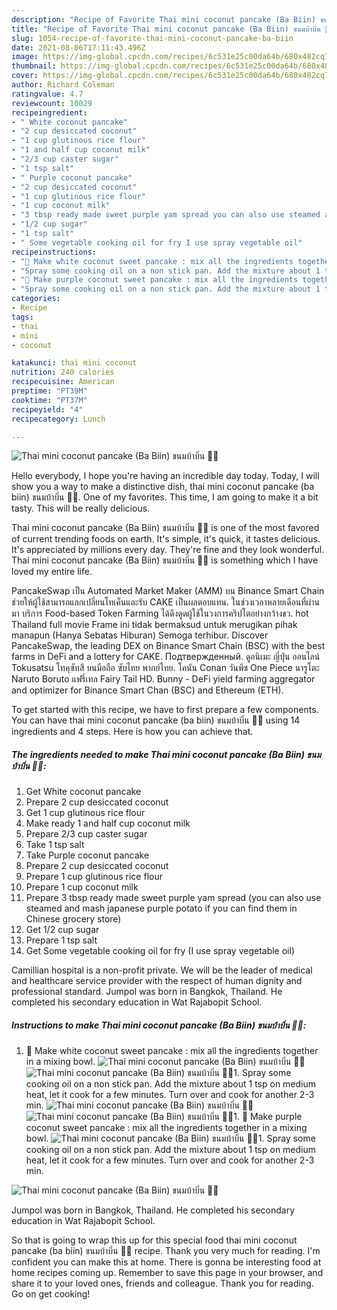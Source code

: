 ```yaml
---
description: "Recipe of Favorite Thai mini coconut pancake (Ba Biin) ขนมบ้าบิ่น 🤍💜"
title: "Recipe of Favorite Thai mini coconut pancake (Ba Biin) ขนมบ้าบิ่น 🤍💜"
slug: 1054-recipe-of-favorite-thai-mini-coconut-pancake-ba-biin
date: 2021-08-06T17:11:43.496Z
image: https://img-global.cpcdn.com/recipes/6c531e25c00da64b/680x482cq70/thai-mini-coconut-pancake-ba-biin-ขนมบาบน-recipe-main-photo.jpg
thumbnail: https://img-global.cpcdn.com/recipes/6c531e25c00da64b/680x482cq70/thai-mini-coconut-pancake-ba-biin-ขนมบาบน-recipe-main-photo.jpg
cover: https://img-global.cpcdn.com/recipes/6c531e25c00da64b/680x482cq70/thai-mini-coconut-pancake-ba-biin-ขนมบาบน-recipe-main-photo.jpg
author: Richard Coleman
ratingvalue: 4.7
reviewcount: 10029
recipeingredient:
- " White coconut pancake"
- "2 cup desiccated coconut"
- "1 cup glutinous rice flour"
- "1 and half cup coconut milk"
- "2/3 cup caster sugar"
- "1 tsp salt"
- " Purple coconut pancake"
- "2 cup desiccated coconut"
- "1 cup glutinous rice flour"
- "1 cup coconut milk"
- "3 tbsp ready made sweet purple yam spread you can also use steamed and mash japanese purple potato if you can find them in Chinese grocery store"
- "1/2 cup sugar"
- "1 tsp salt"
- " Some vegetable cooking oil for fry I use spray vegetable oil"
recipeinstructions:
- "🤍 Make white coconut sweet pancake : mix all the ingredients together in a mixing bowl."
- "Spray some cooking oil on a non stick pan. Add the mixture about 1 tsp on medium heat, let it cook for a few minutes. Turn over and cook for another 2-3 min."
- "💜 Make purple coconut sweet pancake : mix all the ingredients together in a mixing bowl."
- "Spray some cooking oil on a non stick pan. Add the mixture about 1 tsp on medium heat, let it cook for a few minutes. Turn over and cook for another 2-3 min."
categories:
- Recipe
tags:
- thai
- mini
- coconut

katakunci: thai mini coconut 
nutrition: 240 calories
recipecuisine: American
preptime: "PT39M"
cooktime: "PT37M"
recipeyield: "4"
recipecategory: Lunch

---
```



![Thai mini coconut pancake (Ba Biin) ขนมบ้าบิ่น 🤍💜](https://img-global.cpcdn.com/recipes/6c531e25c00da64b/680x482cq70/thai-mini-coconut-pancake-ba-biin-ขนมบาบน-recipe-main-photo.jpg)

Hello everybody, I hope you're having an incredible day today. Today, I will show you a way to make a distinctive dish, thai mini coconut pancake (ba biin) ขนมบ้าบิ่น 🤍💜. One of my favorites. This time, I am going to make it a bit tasty. This will be really delicious.

Thai mini coconut pancake (Ba Biin) ขนมบ้าบิ่น 🤍💜 is one of the most favored of current trending foods on earth. It's simple, it's quick, it tastes delicious. It's appreciated by millions every day. They're fine and they look wonderful. Thai mini coconut pancake (Ba Biin) ขนมบ้าบิ่น 🤍💜 is something which I have loved my entire life.

PancakeSwap เป็น Automated Market Maker (AMM) บน Binance Smart Chain ช่วยให้ผู้ใช้สามารถแลกเปลี่ยนโทเค็นและรับ CAKE เป็นผลตอบแทน. ในช่วงเวลาหลายเดือนที่ผ่านมา บริการ Food-based Token Farming ได้ดึงดูดผู้ใช้ในวงการคริปโตอย่างกว้างขว. hot Thailand full movie Frame ini tidak bermaksud untuk merugikan pihak manapun (Hanya Sebatas Hiburan) Semoga terhibur. Discover PancakeSwap, the leading DEX on Binance Smart Chain (BSC) with the best farms in DeFi and a lottery for CAKE. Подтвержденный. ดูอนิเมะ ญี่ปุ่น ออนไลน์ Tokusatsu โทคุซัทสึ บนมือถือ ซับไทย พากย์ไทย. โคนัน Conan วันพีช One Piece นารูโตะ Naruto Boruto แฟรี่เทล Fairy Tail HD. Bunny - DeFi yield farming aggregator and optimizer for Binance Smart Chan (BSC) and Ethereum (ETH).


To get started with this recipe, we have to first prepare a few components. You can have thai mini coconut pancake (ba biin) ขนมบ้าบิ่น 🤍💜 using 14 ingredients and 4 steps. Here is how you can achieve that.

<!--inarticleads1-->

##### The ingredients needed to make Thai mini coconut pancake (Ba Biin) ขนมบ้าบิ่น 🤍💜:

1. Get  White coconut pancake
1. Prepare 2 cup desiccated coconut
1. Get 1 cup glutinous rice flour
1. Make ready 1 and half cup coconut milk
1. Prepare 2/3 cup caster sugar
1. Take 1 tsp salt
1. Take  Purple coconut pancake
1. Prepare 2 cup desiccated coconut
1. Prepare 1 cup glutinous rice flour
1. Prepare 1 cup coconut milk
1. Prepare 3 tbsp ready made sweet purple yam spread (you can also use steamed and mash japanese purple potato if you can find them in Chinese grocery store)
1. Get 1/2 cup sugar
1. Prepare 1 tsp salt
1. Get  Some vegetable cooking oil for fry (I use spray vegetable oil)


Camillian hospital is a non-profit private. We will be the leader of medical and healthcare service provider with the respect of human dignity and professional standard. Jumpol was born in Bangkok, Thailand. He completed his secondary education in Wat Rajabopit School. 

<!--inarticleads2-->

##### Instructions to make Thai mini coconut pancake (Ba Biin) ขนมบ้าบิ่น 🤍💜:

1. 🤍 Make white coconut sweet pancake : mix all the ingredients together in a mixing bowl.
<img src="//assets-global.cpcdn.com/assets/icons/button_play-2c75c40dde080a61004c1f40b05d8f140eaff45d7e9e6481dc71c63d2e7c4909.png" alt="Thai mini coconut pancake (Ba Biin) ขนมบ้าบิ่น 🤍💜"><img src="//assets-global.cpcdn.com/assets/icons/button_play-2c75c40dde080a61004c1f40b05d8f140eaff45d7e9e6481dc71c63d2e7c4909.png" alt="Thai mini coconut pancake (Ba Biin) ขนมบ้าบิ่น 🤍💜">1. Spray some cooking oil on a non stick pan. Add the mixture about 1 tsp on medium heat, let it cook for a few minutes. Turn over and cook for another 2-3 min.
<img src="//assets-global.cpcdn.com/assets/icons/button_play-2c75c40dde080a61004c1f40b05d8f140eaff45d7e9e6481dc71c63d2e7c4909.png" alt="Thai mini coconut pancake (Ba Biin) ขนมบ้าบิ่น 🤍💜"><img src="//assets-global.cpcdn.com/assets/icons/button_play-2c75c40dde080a61004c1f40b05d8f140eaff45d7e9e6481dc71c63d2e7c4909.png" alt="Thai mini coconut pancake (Ba Biin) ขนมบ้าบิ่น 🤍💜">1. 💜 Make purple coconut sweet pancake : mix all the ingredients together in a mixing bowl.
<img src="//assets-global.cpcdn.com/assets/icons/button_play-2c75c40dde080a61004c1f40b05d8f140eaff45d7e9e6481dc71c63d2e7c4909.png" alt="Thai mini coconut pancake (Ba Biin) ขนมบ้าบิ่น 🤍💜">1. Spray some cooking oil on a non stick pan. Add the mixture about 1 tsp on medium heat, let it cook for a few minutes. Turn over and cook for another 2-3 min.
<img src="//assets-global.cpcdn.com/assets/icons/button_play-2c75c40dde080a61004c1f40b05d8f140eaff45d7e9e6481dc71c63d2e7c4909.png" alt="Thai mini coconut pancake (Ba Biin) ขนมบ้าบิ่น 🤍💜">

Jumpol was born in Bangkok, Thailand. He completed his secondary education in Wat Rajabopit School. 

So that is going to wrap this up for this special food thai mini coconut pancake (ba biin) ขนมบ้าบิ่น 🤍💜 recipe. Thank you very much for reading. I'm confident you can make this at home. There is gonna be interesting food at home recipes coming up. Remember to save this page in your browser, and share it to your loved ones, friends and colleague. Thank you for reading. Go on get cooking!
